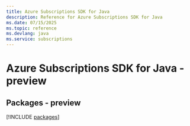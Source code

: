 ```yaml
---
title: Azure Subscriptions SDK for Java
description: Reference for Azure Subscriptions SDK for Java
ms.date: 07/15/2025
ms.topic: reference
ms.devlang: java
ms.service: subscriptions
---
```

# Azure Subscriptions SDK for Java - preview
## Packages - preview
[!INCLUDE [packages](subscriptions-index.md)]